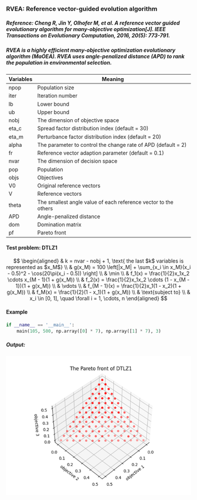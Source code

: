 ### RVEA: Reference vector-guided evolution algorithm

##### Reference: Cheng R, Jin Y, Olhofer M, et al. A reference vector guided evolutionary algorithm for many-objective optimization[J]. IEEE Transactions on Evolutionary Computation, 2016, 20(5): 773-791.

##### RVEA is a highly efficient many-objective optimization evolutionary algorithm (MaOEA). RVEA uses angle-penalized distance (APD) to rank the population in environmental selection.

| Variables | Meaning                                                      |
| --------- | ------------------------------------------------------------ |
| npop      | Population size                                              |
| iter      | Iteration number                                             |
| lb        | Lower bound                                                  |
| ub        | Upper bound                                                  |
| nobj      | The dimension of objective space                             |
| eta_c     | Spread factor distribution index (default = 30)              |
| eta_m     | Perturbance factor distribution index (default = 20)         |
| alpha     | The parameter to control the change rate of APD (default = 2) |
| fr        | Reference vector adaption parameter (default = 0.1)          |
| nvar      | The dimension of decision space                              |
| pop       | Population                                                   |
| objs      | Objectives                                                   |
| V0        | Original reference vectors                                   |
| V         | Reference vectors                                            |
| theta     | The smallest angle value of each reference vector to the others |
| APD       | Angle-penalized distance                                     |
| dom       | Domination matrix                                            |
| pf        | Pareto front                                                 |

#### Test problem: DTLZ1

$$
\begin{aligned}
	& k = nvar - nobj + 1, \text{ the last $k$ variables is represented as $x_M$} \\
	& g(x_M) = 100 \left[|x_M| + \sum_{x_i \in x_M}(x_i - 0.5)^2 - \cos(20\pi(x_i - 0.5)) \right] \\
	& \min \\
	& f_1(x) = \frac{1}{2}x_1x_2 \cdots x_{M - 1}(1 + g(x_M)) \\
	& f_2(x) = \frac{1}{2}x_1x_2 \cdots (1 - x_{M - 1})(1 + g(x_M)) \\
	& \vdots \\
	& f_{M - 1}(x) = \frac{1}{2}x_1(1 - x_2)(1 + g(x_M)) \\
	& f_M(x) = \frac{1}{2}(1 - x_1)(1 + g(x_M)) \\
	& \text{subject to} \\
	& x_i \in [0, 1], \quad \forall i = 1, \cdots, n
\end{aligned}
$$



#### Example

```python
if __name__ == '__main__':
    main(105, 500, np.array([0] * 7), np.array([1] * 7), 3)
```

##### Output:

![](https://github.com/Xavier-MaYiMing/RVEA/blob/main/Pareto%20front.png)




